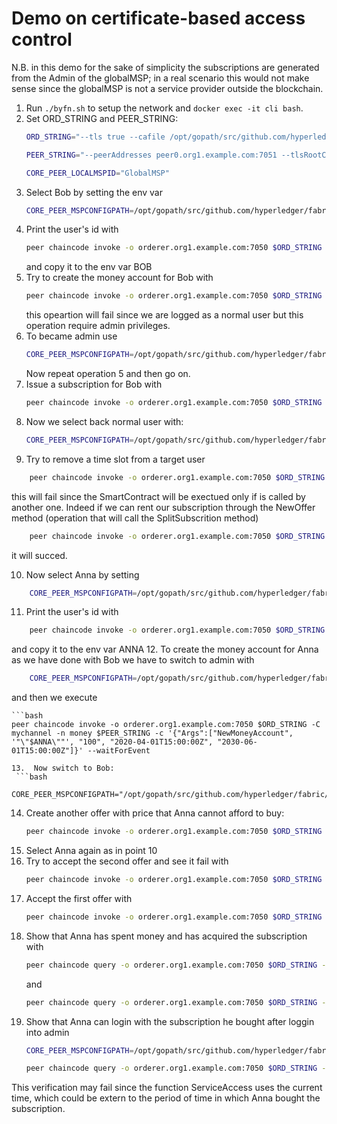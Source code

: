 # Demo on certificate-based access control

N.B. in this demo for the sake of simplicity the subscriptions are generated from the Admin of the globalMSP; in a real scenario this would not make sense since the globalMSP is not a service provider outside the blockchain.

1.  Run `./byfn.sh` to setup the network and `docker exec -it cli bash`.
2.  Set ORD_STRING and PEER_STRING:
    ```bash
    ORD_STRING="--tls true --cafile /opt/gopath/src/github.com/hyperledger/fabric/peer/crypto/ordererOrganizations/org1.example.com/orderers/orderer.org1.example.com/msp/tlscacerts/tlsca.org1.example.com-cert.pem"
    ```
    ```bash  
    PEER_STRING="--peerAddresses peer0.org1.example.com:7051 --tlsRootCertFiles /opt/gopath/src/github.com/hyperledger/fabric/peer/crypto/peerOrganizations/org1.example.com/peers/peer0.org1.example.com/tls/ca.crt --peerAddresses peer0.org2.example.com:9051 --tlsRootCertFiles /opt/gopath/src/github.com/hyperledger/fabric/peer/crypto/peerOrganizations/org2.example.com/peers/peer0.org2.example.com/tls/ca.crt --peerAddresses peer0.org3.example.com:11051 --tlsRootCertFiles /opt/gopath/src/github.com/hyperledger/fabric/peer/crypto/peerOrganizations/org3.example.com/peers/peer0.org3.example.com/tls/ca.crt --peerAddresses peer0.org4.example.com:13051 --tlsRootCertFiles /opt/gopath/src/github.com/hyperledger/fabric/peer/crypto/peerOrganizations/org4.example.com/peers/peer0.org4.example.com/tls/ca.crt --peerAddresses peer0.org5.example.com:15051 --tlsRootCertFiles /opt/gopath/src/github.com/hyperledger/fabric/peer/crypto/peerOrganizations/org5.example.com/peers/peer0.org5.example.com/tls/ca.crt"
    ```
    ```bash
    CORE_PEER_LOCALMSPID="GlobalMSP"
    ```
3.  Select Bob by setting the env var  
    ```bash
    CORE_PEER_MSPCONFIGPATH=/opt/gopath/src/github.com/hyperledger/fabric/peer/crypto/peerOrganizations/global.example.com/users/Bob@global.example.com/msp
    ```  
4.  Print the user's id with  
    ```bash
    peer chaincode invoke -o orderer.org1.example.com:7050 $ORD_STRING -C mychannel -n offers $PEER_STRING -c '{"Args":["GetUserId"]}' --waitForEvent
    ```  
    and copy it to the env var BOB
5.  Try to create the money account for Bob with  
    ```bash
    peer chaincode invoke -o orderer.org1.example.com:7050 $ORD_STRING -C mychannel -n money $PEER_STRING -c '{"Args":["NewMoneyAccount", '"\"$BOB\""', "0", "2020-04-01T15:00:00Z", "2030-06-01T15:00:00Z"]}' --waitForEvent
    ```
    this opeartion will fail since we are logged as a normal user but this operation require admin privileges.
6.  To became admin use
    ```bash
    CORE_PEER_MSPCONFIGPATH=/opt/gopath/src/github.com/hyperledger/fabric/peer/crypto/peerOrganizations/global.example.com/users/Admin@global.example.com/msp
    ```
    Now repeat operation 5 and then go on.
7.  Issue a subscription for Bob with  
    ```bash
    peer chaincode invoke -o orderer.org1.example.com:7050 $ORD_STRING -C mychannel -n subscriptions $PEER_STRING -c '{"Args":["IssueSubscription", '"\"$BOB\""', "Prov1", "2021-04-02T15:00:00Z", "2021-07-02T15:00:00Z"]}' --waitForEvent
    ```
8.  Now we select back normal user with:
    ```bash
    CORE_PEER_MSPCONFIGPATH=/opt/gopath/src/github.com/hyperledger/fabric/peer/crypto/peerOrganizations/global.example.com/users/Bob@global.example.com/msp
    ```  
9.  Try to remove a time slot from a target user
```bash
    peer chaincode invoke -o orderer.org1.example.com:7050 $ORD_STRING -C mychannel -n subscriptions $PEER_STRING -c '{"Args":["SplitSubscription","U1", "Prov1", "GlobalMSP", "2021-04-02T15:00:00Z", "2021-05-02T15:00:00Z"]}' --waitForEvent
```
this will fail since the SmartContract will be exectued only if is called by another one. Indeed if we can rent our subscription through the NewOffer method (operation that will call the SplitSubscrition method)
```bash
    peer chaincode invoke -o orderer.org1.example.com:7050 $ORD_STRING -C mychannel -n offers $PEER_STRING -c '{"Args":["NewOffer", "Prov1", "GlobalMSP", "2021-04-02T15:00:00Z", "2021-05-02T15:00:00Z", "30"]}' --waitForEvent
```
it will succed. 

10.  Now select Anna by setting 
```bash
    CORE_PEER_MSPCONFIGPATH=/opt/gopath/src/github.com/hyperledger/fabric/peer/crypto/peerOrganizations/global.example.com/users/Anna@global.example.com/msp
```
11.  Print the user's id with  
```bash
    peer chaincode invoke -o orderer.org1.example.com:7050 $ORD_STRING -C mychannel -n offers $PEER_STRING -c '{"Args":["GetUserId"]}' --waitForEvent
```  
and copy it to the env var ANNA
12.  To create the money account for Anna as we have done with Bob we have to switch to admin with
```bash
    CORE_PEER_MSPCONFIGPATH=/opt/gopath/src/github.com/hyperledger/fabric/peer/crypto/peerOrganizations/global.example.com/users/Admin@global.example.com/msp
```
    
and then we execute
    
    ```bash
    peer chaincode invoke -o orderer.org1.example.com:7050 $ORD_STRING -C mychannel -n money $PEER_STRING -c '{"Args":["NewMoneyAccount", '"\"$ANNA\""', "100", "2020-04-01T15:00:00Z", "2030-06-01T15:00:00Z"]}' --waitForEvent
   ```
13.  Now switch to Bob:  
    ```bash
    CORE_PEER_MSPCONFIGPATH="/opt/gopath/src/github.com/hyperledger/fabric/peer/crypto/peerOrganizations/global.example.com/users/Bob@global.example.com/msp"
   ```  
14. Create another offer with price that Anna cannot afford to buy:  
    ```bash
    peer chaincode invoke -o orderer.org1.example.com:7050 $ORD_STRING -C mychannel -n offers $PEER_STRING -c '{"Args":["NewOffer", "Prov1", "Prov1", "2021-05-03T15:00:00Z", "2021-05-04T15:00:00Z", "120"]}' --waitForEvent
    ```
15. Select Anna again as in point 10  
16. Try to accept the second offer and see it fail with  
    ```bash
    peer chaincode invoke -o orderer.org1.example.com:7050 $ORD_STRING -C mychannel -n offers $PEER_STRING -c '{"Args":["AcceptOffer", '"\"$BOB\""', "Prov1", "2021-05-03T15:00:00Z"]}' --waitForEvent
    ```
17. Accept the first offer with  
    ```bash
    peer chaincode invoke -o orderer.org1.example.com:7050 $ORD_STRING -C mychannel -n offers $PEER_STRING -c '{"Args":["AcceptOffer", '"\"$BOB\""', "Prov1", "2021-04-02T15:00:00Z"]}' --waitForEvent
    ```
18. Show that Anna has spent money and has acquired the subscription with  
    ```bash
    peer chaincode query -o orderer.org1.example.com:7050 $ORD_STRING -C mychannel -n money -c '{"Args":["GetMoneyAccount", '"\"$ANNA\""']}'
    ```  
    and  
    ```bash
    peer chaincode query -o orderer.org1.example.com:7050 $ORD_STRING -C mychannel -n subscriptions -c '{"Args":["GetInfoUser", '"\"$ANNA\""', "GlobalMSP"]}'
    ```
19. Show that Anna can login with the subscription he bought after loggin into admin
    ```bash
    CORE_PEER_MSPCONFIGPATH=/opt/gopath/src/github.com/hyperledger/fabric/peer/crypto/peerOrganizations/global.example.com/users/Admin@global.example.com/msp
    ```
    ```bash
    peer chaincode query -o orderer.org1.example.com:7050 $ORD_STRING -C mychannel -n subscriptions -c '{"Args":["ServiceAccess", '"\"$ANNA\""', "GlobalMSP"]}'
    ```
This verification may fail since the function ServiceAccess uses the current time, which could be extern to the period of time in which Anna bought the subscription.
